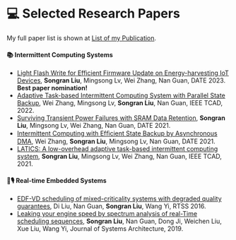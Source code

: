 
# 💻 Selected Research Papers

My full paper list is shown at [List of my Publication](pub_full.md).

#### 📚 Intermittent Computing Systems
- [Light Flash Write for Efficient Firmware Update on Energy-harvesting IoT Devices](), **Songran Liu**, Mingsong Lv, Wei Zhang, Nan Guan, DATE 2023. **Best paper nomination!**
- [Adaptive Task-based Intermittent Computing System with Parallel State Backup](), Wei Zhang, Mingsong Lv, **Songran Liu**, Nan Guan, IEEE TCAD, 2022.
- [Surviving Transient Power Failures with SRAM Data Retention](), **Songran Liu**, Mingsong Lv, Wei Zhang, Nan Guan, DATE 2021.
- [Intermittent Computing with Efﬁcient State Backup by Asynchronous DMA](), Wei Zhang, **Songran Liu**, Mingsong Lv, Nan Guan, DATE 2021.
- [LATICS: A low-overhead adaptive task-based intermittent computing system](), **Songran Liu**, Mingsong Lv, Wei Zhang, Nan Guan, IEEE TCAD, 2021.

#### 🎼🎙 Real-time Embedded Systems
- [EDF-VD scheduling of mixed-criticality systems with degraded quality guarantees](), Di Liu, Nan Guan, **Songran Liu**, Wang Yi, RTSS 2016.
- [Leaking your engine speed by spectrum analysis of real-Time scheduling sequences](), **Songran Liu**, Nan Guan, Dong Ji, Weichen Liu, Xue Liu, Wang Yi, Journal of Systems Architecture, 2019.

